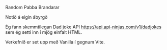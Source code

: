 Random Pabba Brandarar

Notið á eigin ábyrgð

Ég fann skemmtilegan Dad joke API https://api.api-ninjas.com/v1/dadjokes sem ég setti inn í mjög einfalt HTML.

Verkefnið er set upp með Vanilla í gegnum Vite.

